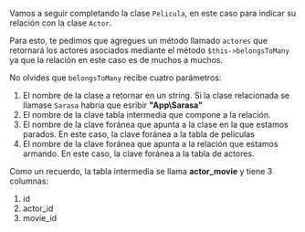 Vamos a seguir completando la clase `Pelicula`, en este caso para indicar su relación con la clase `Actor`.

Para esto, te pedimos que agregues un método llamado `actores` que retornará los actores asociados mediante el método `$this->belongsToMany` ya que la relación en este caso es de muchos a muchos.

No olvides que `belongsToMany` recibe cuatro parámetros:

1. El nombre de la clase a retornar en un string. Si la clase relacionada se llamase `Sarasa` habría que esribir **"App\Sarasa"**
2. El nombre de la clave tabla intermedia que compone a la relación.
3. El nombre de la clave foránea que apunta a la clase en la que estamos parados. En este caso, la clave foránea a la tabla de peliculas
4. El nombre de la clave foránea que apunta a la relación que estamos armando. En este caso, la clave foránea a la tabla de actores.


Como un recuerdo, la tabla intermedia se llama **actor_movie** y tiene 3 columnas:

1. id
2. actor_id
3. movie_id
